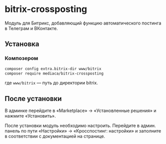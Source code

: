 # bitrix-crossposting

Модуль для Битрикс, добавляющий функцию автоматического постинга в Телеграм и ВКонтакте.

## Установка

### Композером

```sh
composer config extra.bitrix-dir www/bitrix
composer require mediaca/bitrix-crossposting
```

где `www/bitrix` — путь до директории bitrix.

## После установки

В админке перейдите в «Marketplace» → «Установленные решения» и нажмите «Установить».

После установки модуль необходимо настроить.
Перейдите в админ. панель по пути «Настройки» → «Кросспостинг: настройки» и заполните в соответствии с документацией 
на странице.